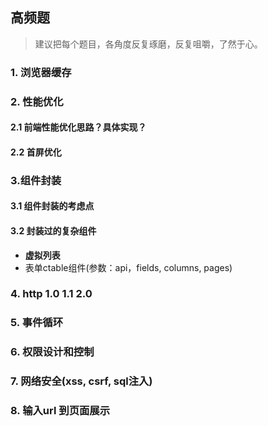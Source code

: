 ## 高频题

> 建议把每个题目，各角度反复琢磨，反复咀嚼，了然于心。

### 1. 浏览器缓存


### 2. 性能优化

#### 2.1 前端性能优化思路？具体实现？

#### 2.2 首屏优化


### 3.组件封装

#### 3.1 组件封装的考虑点

#### 3.2 封装过的复杂组件

- **虚拟列表**
- 表单ctable组件(参数：api，fields, columns, pages)

### 4. http 1.0 1.1 2.0

### 5. 事件循环

### 6. 权限设计和控制

### 7. 网络安全(xss, csrf, sql注入)

### 8. 输入url 到页面展示
